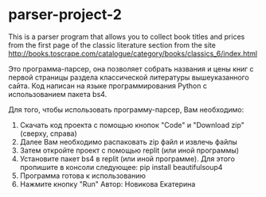 # parser-project-2
This is a parser program that allows you to collect book titles and prices from the first page of the classic literature section from the site http://books.toscrape.com/catalogue/category/books/classics_6/index.html

Это программа-парсер, она позволяет собрать названия и цены книг с первой страницы раздела классической литературы вышеуказанного сайта. Код написан на языке программирования Python с использованием пакета bs4.

Для того, чтобы использовать программу-парсер, Вам необходимо:
1) Скачать код проекта с помощью кнопок "Code" и "Download zip" (сверху, справа)
2) Далее Вам необходимо распаковать zip файл и извлечь файлы
3) Затем откройте проект с помощью replit (или иной программы)
4) Установите пакет bs4 в replit (или иной программе). Для этого пропишите в консоли следующее: pip install beautifulsoup4
5) Программа готова к использованию
6) Нажмите кнопку "Run"
Автор: Новикова Екатерина
